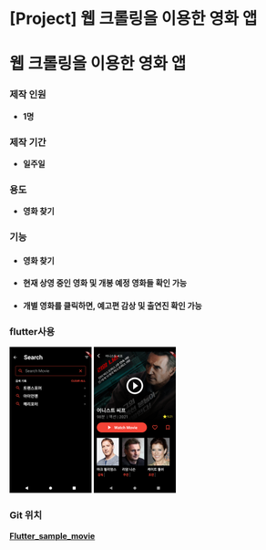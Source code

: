 # [Project] 웹 크롤링을 이용한 영화 앱


# 웹 크롤링을 이용한 영화 앱

### 제작 인원 

- **1명**





### 제작 기간 

- **일주일**





### 용도 

- **영화 찾기**





### 기능

 - #### 영화 찾기

 - #### 현재 상영 중인 영화 및 개봉 예정 영화들 확인 가능

 - #### 개별 영화를 클릭하면, 예고편 감상 및 출연진 확인 가능

   


### 	flutter사용

<img src="Screenshot_1612864128.png" alt="Screenshot_1612864128" style="zoom: 25%;" />			<img src="Screenshot_1612864165.png" alt="Screenshot_1612864165" style="zoom:25%;" />





### Git 위치

**[Flutter_sample_movie](https://github.com/jyukki97/flutter_practice/tree/master/flutter_sample_movie)**


